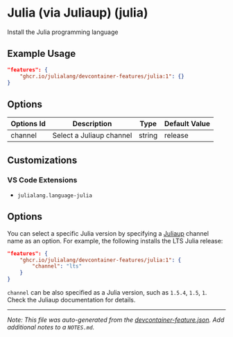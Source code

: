 
# Julia (via Juliaup) (julia)

Install the Julia programming language

## Example Usage

```json
"features": {
    "ghcr.io/julialang/devcontainer-features/julia:1": {}
}
```

## Options

| Options Id | Description | Type | Default Value |
|-----|-----|-----|-----|
| channel | Select a Juliaup channel | string | release |

## Customizations

### VS Code Extensions

- `julialang.language-julia`

## Options

You can select a specific Julia version by specifying a [Juliaup](https://github.com/julialang/juliaup) channel name as an option. For example, the following installs the LTS Julia release:

```json
"features": {
    "ghcr.io/julialang/devcontainer-features/julia:1": {
        "channel": "lts"
    }
}
```

`channel` can be also specified as a Julia version, such as `1.5.4`, `1.5`, `1`.
Check the Juliaup documentation for details.


---

_Note: This file was auto-generated from the [devcontainer-feature.json](https://github.com/JuliaLang/devcontainer-features/blob/main/src/julia/devcontainer-feature.json).  Add additional notes to a `NOTES.md`._
